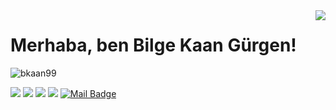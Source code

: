 <img align='right' src="https://github-readme-stats.vercel.app/api?username=cobanov&show_icons=true">

# Merhaba, ben Bilge Kaan Gürgen! 
<p align="left"> <img src="https://komarev.com/ghpvc/?username=bkaan99" alt="bkaan99" /> </p>


[![](https://img.shields.io/github/followers/bkaan99?style=social)](https://www.github.com/bkaan99)
[![](https://img.shields.io/badge/linkedin-%230077B5.svg?&style=for-the-badge&logo=linkedin&logoColor=white)](https://www.linkedin.com/in/bilgekaangurgen)
[![](https://img.shields.io/badge/medium-%2312100E.svg?&style=for-the-badge&logo=medium&logoColor=white)](https://bilgekagangurgen.medium.com/)
[![](https://img.shields.io/badge/instagram-%23E4405F.svg?&style=for-the-badge&logo=instagram&logoColor=white)](https://instagram.com/bkaan99)
[![Mail Badge](https://img.shields.io/badge/bilgekagan99@gmail.com-c14438?style=for-the-badge&logo=Gmail&logoColor=white&link=mailto:bilgekagan99@gmail.com)](mailto:bilgekagan99@gmail.com)
